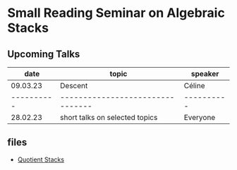 # Small Reading Seminar on Algebraic Stacks

## Upcoming Talks 
| date     | topic                          | speaker  |
|----------|--------------------------------|----------|
| 09.03.23 | Descent                        | Céline   |
|----------|--------------------------------|----------|
| 28.02.23 | short talks on selected topics | Everyone |

## files
* [Quotient Stacks](latex/QuotientStacks/QuotientStacks.pdf)

